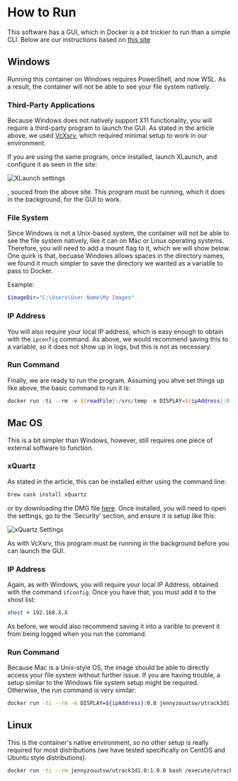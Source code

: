 # How to Run

This software has a GUI, which in Docker is a bit trickier to run than a simple CLI.  Below are our instructions based on [this site](https://cuneyt.aliustaoglu.biz/en/running-gui-applications-in-docker-on-windows-linux-mac-hosts/)

## Windows

Running this container on Windows requires PowerShell, and now WSL.  As a result, the container will not be able to see your file system natively.

### Third-Party Applications

Because Windows does not natively support X11 functionality, you will require a third-party program to launch the GUI.  As stated in the article above, we used [VcXsrv](https://sourceforge.net/projects/vcxsrv/), which required minimal setup to work in our environment.

If you are using the same program, once installed, launch XLaunch, and configure it as seen in the site:

![XLaunch settings](https://cuneyt.aliustaoglu.biz/en/content/images/2018/11/xlaunch.png)

, souced from the above site.  This program must be running, which it does in the background, for the GUI to work.

### File System

Since Windows is not a Unix-based system, the container will not be able to see the file system natively, like it can on Mac or Linux operating systems.  Therefore, you will need to add a mount flag to it, which we will show below.  One quirk is that, becuase Windows allows spaces in the directory names, we found it much simpler to save the directory we wanted as a variable to pass to Docker.

Example:

``` powershell
$imageDir="C:\Users\User Name\My Images"
```

### IP Address

You will also require your local IP address, which is easy enough to obtain with the `ipconfig` command.  As above, we would recommend saving this to a variable, so it does not show up in logs, but this is not as necessary.

### Run Command

Finally, we are ready to run the program.  Assuming you ahve set things up like above, the basic command to run it is:

``` powershell
docker run -ti --rm -v ${readFile}:/src/temp -e DISPLAY=${ipAddress}:0.0 jennyzouutsw/utrack3d1.0:1.0.0 bash /execute/utrack3d/run_utrack3D.sh /opt/mcr/v98
```

## Mac OS

This is a bit simpler than Windows, however, still requires one piece of external software to function.

### xQuartz

As stated in the article, this can be installed either using the command line:

``` sh
brew cask install xQuartz
```

or by downloading the DMG file [here](https://www.xquartz.org/).  Once installed, you will need to open the settings, go to the 'Security' section, and ensure it is setup like this:

![xQuartz Settings](https://cuneyt.aliustaoglu.biz/en/content/images/2018/11/image-2.png)

As with VcXsrv, this program must be running in the background before you can launch the GUI.

### IP Address

Again, as with Windows, you will require your local IP Address, obtained with the command `ifconfig`.  Once you have that, you must add it to the xhost list:

``` sh
xhost + 192.168.X.X
```

As before, we would also recommend saving it into a varible to prevent it from being logged when you run the command.

### Run Command
Because Mac is a Unix-style OS, the image should be able to directly access your file system without further issue.  If you are having trouble, a setup similar to the Windows file system setup might be required.  Otherwise, the run command is very similar:

``` sh
docker run -ti --rm -e DISPLAY=${ipAddress}:0.0 jennyzouutsw/utrack3d1.0:1.0.0 bash /execute/utrack3d/run_utrack3D.sh /opt/mcr/v98
```

## Linux

This is the container's native environment, so no other setup is really required for most distributions (we have tested specifically on CentOS and Ubuntu style distributions).

``` sh
docker run -ti --rm jennyzouutsw/utrack3d1.0:1.0.0 bash /execute/utrack3d/run_utrack3D.sh /opt/mcr/v98
```
